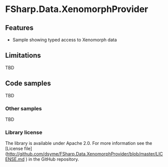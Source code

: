 FSharp.Data.XenomorphProvider
==============================

## Features

* Sample showing typed access to Xenomorph data

## Limitations

TBD

## Code samples

TBD

### Other samples

TBD

### Library license

The library is available under Apache 2.0. For more information see the [License file] 
(http://github.com/dsyme/FSharp.Data.XenomorphProvider/blob/master/LICENSE.md
) in the GitHub repository.

